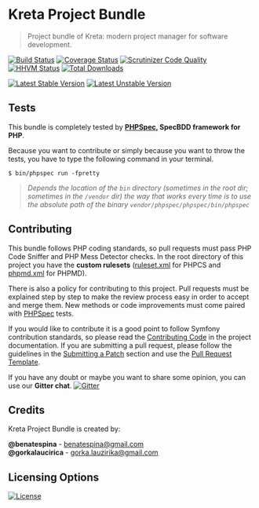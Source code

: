 # Kreta Project Bundle
> Project bundle of Kreta: modern project manager for software development.

[![Build Status](https://travis-ci.org/kreta-io/CommentBundle.svg?branch=master)](https://travis-ci.org/kreta-io/CommentBundle)
[![Coverage Status](https://img.shields.io/coveralls/kreta-io/CommentBundle.svg)](https://coveralls.io/r/kreta-io/CommentBundle)
[![Scrutinizer Code Quality](https://scrutinizer-ci.com/g/kreta-io/CommentBundle/badges/quality-score.png?b=master)](https://scrutinizer-ci.com/g/kreta-io/CommentBundle/?branch=master)
[![HHVM Status](http://hhvm.h4cc.de/badge/kreta/project-bundle.svg)](http://hhvm.h4cc.de/package/kreta/project-bundle)
[![Total Downloads](https://poser.pugx.org/kreta/project-bundle/downloads.svg)](https://packagist.org/packages/kreta/project-bundle)

[![Latest Stable Version](https://poser.pugx.org/kreta/project-bundle/v/stable.svg)](https://packagist.org/packages/kreta/project-bundle)
[![Latest Unstable Version](https://poser.pugx.org/kreta/project-bundle/v/unstable.svg)](https://packagist.org/packages/kreta/project-bundle)

Tests
-----

This bundle is completely tested by **[PHPSpec][1], SpecBDD framework for PHP**.

Because you want to contribute or simply because you want to throw the tests, you have to type the following command
in your terminal.

    $ bin/phpspec run -fpretty

>*Depends the location of the `bin` directory (sometimes in the root dir; sometimes in the `/vendor` dir) the way that
works every time is to use the absolute path of the binary `vendor/phpspec/phpspec/bin/phpspec`*

Contributing
------------

This bundle follows PHP coding standards, so pull requests must pass PHP Code Sniffer and PHP Mess Detector
checks. In the root directory of this project you have the **custom rulesets** ([ruleset.xml]() for PHPCS and
[phpmd.xml]() for PHPMD).

There is also a policy for contributing to this project. Pull requests must
be explained step by step to make the review process easy in order to
accept and merge them. New methods or code improvements must come paired with [PHPSpec][1] tests.

If you would like to contribute it is a good point to follow Symfony contribution standards,
so please read the [Contributing Code][2] in the project
documentation. If you are submitting a pull request, please follow the guidelines
in the [Submitting a Patch][3] section and use the [Pull Request Template][4].

If you have any doubt or maybe you want to share some opinion, you can use our **Gitter chat**.
[![Gitter](https://badges.gitter.im/Join%20Chat.svg)](https://gitter.im/kreta-io/kreta?utm_source=badge&utm_medium=badge&utm_campaign=pr-badge&utm_content=badge)

[1]: http://www.phpspec.net/
[2]: http://symfony.com/doc/current/contributing/code/index.html
[3]: http://symfony.com/doc/current/contributing/code/patches.html#check-list
[4]: http://symfony.com/doc/current/contributing/code/patches.html#make-a-pull-request

Credits
-------
Kreta Project Bundle is created by:
>
**@benatespina** - [benatespina@gmail.com](mailto:benatespina@gmail.com)<br/>
**@gorkalaucirica** - [gorka.lauzirika@gmail.com](mailto:gorka.lauzirika@gmail.com)

Licensing Options
-----------------
[![License](https://poser.pugx.org/kreta/project-bundle/license.svg)](https://github.com/kreta-io/kreta/blob/master/LICENSE)
